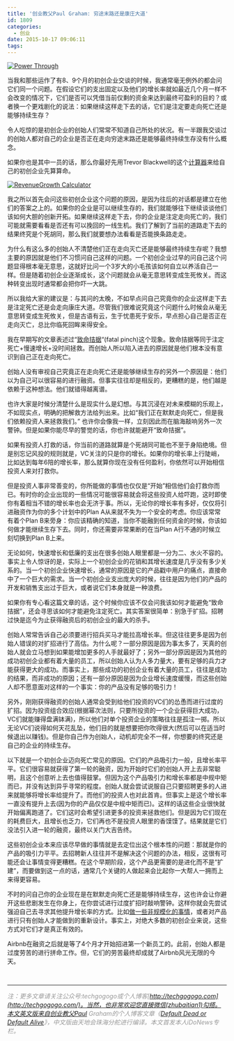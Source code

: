 ```yaml
---
title: '创业教父Paul Graham: 穷途末路还是康庄大道'
id: 1809
categories:
  - 创业
date: 2015-10-17 09:06:11
tags:
---
```


[![Power Through](http://upload-images.jianshu.io/upload_images/264714-d74c1e467b0d4a4a.jpg?imageMogr2/auto-orient/strip%7CimageView2/2/w/1240)](http://upload-images.jianshu.io/upload_images/264714-d74c1e467b0d4a4a.jpg?imageMogr2/auto-orient/strip%7CimageView2/2/w/1240)

当我和那些运作了有8、9个月的初创企业交谈的时候，我通常毫无例外的都会问它们同一个问题。在假设它们的支出固定以及他们的增长率就如最近几个月一样不会改变的情况下，它们是否可以凭借当前仅剩的资金来达到最终可盈利的目的？或者换一个更戏剧化的说法：如果继续这样走下去的话，它们是注定要走向死亡还是能够持续生存？

令人吃惊的是初创企业的创始人们常常不知道自己所处的状况。有一半跟我交谈过的创始人都对自己的企业是否正在走向穷途末路还是能够最终持续生存没有什么概念。

如果你也是其中一员的话，那么你最好先用Trevor Blackwell的这个[计算器](http://growth.tlb.org/#)来给自己的初创企业先算算命。

[![RevenueGrowth Calculator](http://upload-images.jianshu.io/upload_images/264714-3b2ff6fda6e5724f.png?imageMogr2/auto-orient/strip%7CimageView2/2/w/1240)](http://upload-images.jianshu.io/upload_images/264714-3b2ff6fda6e5724f.png?imageMogr2/auto-orient/strip%7CimageView2/2/w/1240)

我之所以首先会问这些初创企业这个问题的原因，是因为往后的对话都是建立在他们的答案之上的。如果你的企业是可以继续生存的，我们就能够往下继续谈谈他们该如何大胆的创新开拓。如果继续这样走下去，你的企业是注定走向死亡的，我们可能就需要看看是否还有可以挽回的一线生机。我们了解到了当前的道路走下去的结果终究是个死胡同，那么我们就要想办法看看是否能换条路走走。

为什么有这么多的创始人不清楚他们正在走向灭亡还是能够最终持续生存呢？我想主要的原因就是他们不习惯问自己这样的问题。一个初创企业过早的问自己这个问题显得根本毫无意思，这就好比问一个3岁大的小毛孩该如何自立以养活自己一样。但是随着初创企业逐渐成长，这个问题就会从毫无意思转变成生死攸关。而这种转变出现时通常都会把你吓一大跳。

所以我给大家的建议是：与其问的太晚，不如早点问自己究竟你的企业这样走下去是注定死亡还是会走向康庄大道。尽管我们很难说究竟这个问题什么时候会从毫无意思转变成生死攸关，但是古语有云，生于忧患死于安乐，早点担心自己是否正在走向灭亡，总比你临死回眸来得安全。

我在早期写的文章表述过“[致命拮据](http://www.paulgraham.com/pinch.html)“(fatal pinch)这个现象。致命拮据等同于注定死亡+慢速增长+没时间拯救。而创始人所以陷入进去的原因就是他们根本没有意识到自己正在走向死亡。

创始人没有审视自己究竟正在走向死亡还是能够继续生存的另外一个原因是：他们以为自己可以很容易的进行融资。但事实往往却是相反的，更糟糕的是，他们越是依赖于这种想法。他们就错得越离谱。

也许大家是时候分清楚什么是现实什么是幻想。与其沉浸在对未来模糊的乐观上，不如现实点，明确的把解救方法给列出来。比如“我们正在默默走向死亡，但是我们依赖投资人来拯救我们。” 也许你会像我一样，立刻因此而在脑海敲响另外一次警钟。但是如果你能尽早的警觉的话，你也许就能避开“致命拮据”。

如果有投资人打救的话，你当前的道路就算是个死胡同可能也不至于身陷绝境。但是别忘记风投的规则就是，VC关注的只是你的增长。如果你的增长率上行陡峭，比如达到每年6陪的增长率，那么就算你现在没有任何盈利，你依然可以开始相信投资人来对打救你。

但是投资人事非常善变的，你所能做的事情也仅仅是“开始”相信他们会打救你而已。有时你的企业出现的一些情况可能很容易就会将这些投资人给吓跑，这时即使你有着相当不错的增长率也会无济于事。所以，无论你的增长率有多好，仅仅将引进融资作为你的多个计划中的Plan A从来就不失为一个安全的考虑。你应该常常有着个Plan B来旁身：你应该精确的知道，当你不能融到任何资金的时候，你该如何做才能继续生存下去。同时，你还需要非常果断的在当Plan A行不通的时候立刻切换到Plan B上来。

无论如何，快速增长和低廉的支出在很多创始人眼里都是一分为二、水火不容的。事实上令人惊讶的是，实际上一个初创企业的花销和其增长速度是几乎没有多少关系的。当一个初创企业快速增长，通常的原因是它的产品戳中用户的痛点，直接命中了一个巨大的需求。当一个初创企业支出庞大的时候，往往是因为他们的产品的开发和销售支出过于巨大，或者说它们本身就是一种浪费。

如果你有专心看这篇文章的话，这个时候你应该不仅会问我该如何才能避免“致命拮据”，还会寻思该如何才能避免注定死亡。其实答案很简单：别急于扩招。招聘过快是迄今为止获得融资后的初创企业的最大的杀手。

创始人常常告诉自己必须要进行招兵买马才能拉高增长率。但这往往更多是因为创始人错误的对扩招进行了高估。为什么呢？一部分原因是因为事太多了，天真的创始人就会立马想到如果能增加更多的人手就最好了；另外一部分原因是因为其他的成功初创企业都有着大量的员工，所以创始人认为人多力量大，要有足够的兵力才能获得更大的成功。而事实上，那些成功的初创企业有着大量的员工，往往是成功的结果，而非成功的原因；还有一部分原因是因为企业增长速度缓慢，而这些创始人却不愿意面对这样的一个事实：你的产品没有足够的吸引力！

另外，刚刚获得融资的创始人通常会受到给他们投资的VC们的怂恿而进行过度的扩招。因为投资组合效应(根据幂次法则，只要所投资的一个企业获得巨大成功，VC们就能赚得盘满钵满)，所以他们对单个投资企业的策略往往是孤注一掷。所以无论VC们说得如何天花乱坠，他们目的就是想要把你吹得很大(然后可以在适当时候退出以赚钱)。但是你自己作为创始人，动机却完全不一样，你想要的终究还是自己的企业的持续生存。

以下就是一个初创企业迈向死亡常见的原因。它们的产品吸引力一般，且增长率平平。它们很容易就获得了第一轮的融资，因为开始时它们的创始人开上去非常聪明，且这个创意听上去也值得鼓掌。但因为这个产品吸引力和增长率都是中规中矩而已，并没有达到异乎寻常的程度。创始人就会尝试说服自己只要招聘更多的人进来就能够将增长率给提升了。而他们的投资人也对此首肯。但事实上是这个增长率一直没有提升上去(因为你的产品仅仅是中规中矩而已)。这样的话这些企业很快就开始偏离跑道了。它们这时会希望引进更多的投资来拯救他们。但是因为它们现在的耗费巨大，且增长也乏力，它们再也不是投资人眼里的香馍馍了。结果就是它们没法引入进一轮的融资，最终以关门大吉告终。

这些初创企业本来应该尽早做的事情就是去定位出这个根本性的问题：那就是你的产品的吸引力平平。去招聘新人往往并不是解决这个问题的办法，相反，这很有可能还会让事情变得更糟糕。在这个早期阶段，这个产品更需要的是进化而不是“扩建”，而要做到这一点的话，通常几个关键的人做起来会比起你一大帮人一拥而上来得更容易。

不时的问自己你的企业现在是在默默走向死亡还是能够持续生存，这也许会让你避开这些悲剧发生在你身上，在你尝试进行过度扩招时敲响警钟。这样你就会先尝试强迫自己去寻求其他提升增长率的方式。比如[做一些非规模化的事情](http://www.paulgraham.com/ds.html)，或者对产品进行只有创始人才能做到的重新设计。事实上，对绝大多数的初创企业来说，这些方式对它们才是真正有效的。

Airbnb在融资之后就是等了4个月才开始招进第一个新员工的。此前，创始人都是过度劳苦的进行拼命工作。但，它们的劳苦最终却成就了Airbnb风光无限的今天。

&nbsp;

* * *

<span style="color: #999999;">_注：更多文章请关注公众号:techgogogo或个人博客[http://techgogogo.com](http://techgogogo.com/)。当然，也非常欢迎您直接微信(zhubaitian1)勾搭。本文英文版来自创业教父Paul Graham的个人博客文章《[Default Dead or Default Alive](http://www.paulgraham.com/aord.html)》，中文版由天地会珠海分舵进行编译。本文首发本人iDoNews专栏。_</span>
